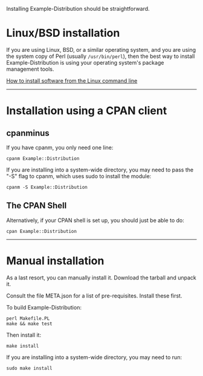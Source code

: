 Installing Example-Distribution should be straightforward.

# Linux/BSD installation

If you are using Linux, BSD, or a similar operating system, and you are
using the system copy of Perl (usually `/usr/bin/perl`), then the best
way to install Example-Distribution is using your operating system's package
management tools.

<a href="https://opensource.com/article/18/8/how-install-software-linux-command-line"
target="_blank" class="btn btn-primary">How to install software from the Linux command line</a>

----

# Installation using a CPAN client

## cpanminus

If you have cpanm, you only need one line:

    cpanm Example::Distribution

If you are installing into a system-wide directory, you may need to pass
the "-S" flag to cpanm, which uses sudo to install the module:

    cpanm -S Example::Distribution

## The CPAN Shell

Alternatively, if your CPAN shell is set up, you should just be able to
do:

    cpan Example::Distribution

----

# Manual installation

As a last resort, you can manually install it. Download the tarball and
unpack it.

Consult the file META.json for a list of pre-requisites. Install these
first.

To build Example-Distribution:

    perl Makefile.PL
    make && make test

Then install it:

    make install

If you are installing into a system-wide directory, you may need to run:

    sudo make install

